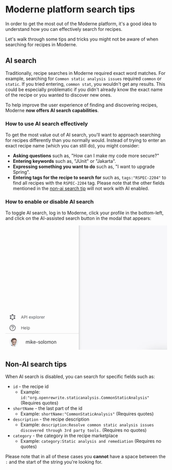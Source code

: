 # Moderne platform search tips

In order to get the most out of the Moderne platform, it's a good idea to understand how you can effectively search for recipes.

Let's walk through some tips and tricks you might not be aware of when searching for recipes in Moderne.

## AI search

Traditionally, recipe searches in Moderne required exact word matches. For example, searching for `Common static analysis issues` required `common` or `static`. If you tried entering, `common stat`, you wouldn't get any results. This could be especially problematic if you didn't already know the exact name of the recipe or you wanted to discover new ones.

To help improve the user experience of finding and discovering recipes, Moderne **now offers AI search capabilities**.

### How to use AI search effectively

To get the most value out of AI search, you'll want to approach searching for recipes differently than you normally would. Instead of trying to enter an exact recipe name (which you can still do), you might consider:

* **Asking questions** such as, "How can I make my code more secure?"
* **Entering keywords** such as, "JUnit" or "Jakarta".
* **Expressing something you want to do** such as, "I want to upgrade Spring".
* **Entering tags for the recipe to search for** such as, `tags:"RSPEC-2204"` to find all recipes with the `RSPEC-2204` tag. Please note that the other fields mentioned in the [non-ai search tip](moderne-platform-search.md#non-ai-search-tips) will not work with AI enabled.

### How to enable or disable AI search

To toggle AI search, log in to Moderne, click your profile in the bottom-left, and click on the AI-assisted search button in the modal that appears:

![](../../.gitbook/assets/ai-search-enable.gif)

## Non-AI search tips

When AI search is disabled, you can search for specific fields such as:

* `id` - the recipe id&#x20;
  * Example: `id:"org.openrewrite.staticanalysis.CommonStaticAnalysis"` (Requires quotes)
* `shortName` - the last part of the id&#x20;
  * Example: `shortName:"CommonStaticAnalysis"` (Requires quotes)
* `description` - the recipe description&#x20;
  * Example: `description:Resolve common static analysis issues discovered through 3rd party tools.` (Requires no quotes)
* `category` - the category in the recipe marketplace&#x20;
  * Example:  `category:Static analysis and remediation` (Requires no quotes)

Please note that in all of these cases you **cannot** have a space between the `:` and the start of the string you're looking for.
